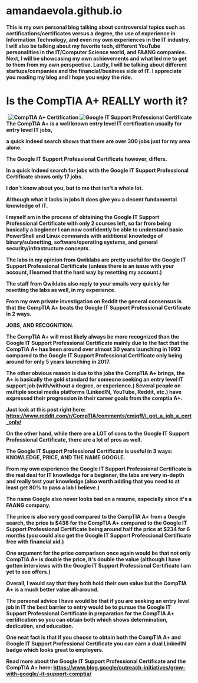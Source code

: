 # amandaevola.github.io

  

<b>This is my own personal blog talking about controversial topics such as certifications/certificates versus a degree, the use of experience in Information Technology, and even my own experiences in the IT industry. I will also be talking about my favorite tech, different YouTube personalities in the IT/Computer Science world, and FAANG companies. Next, I will be showcasing my own achievements and what led me to get to them from my own perspective. Lastly, I will be talking about different startups/companies and the financial/business side of IT. I appreciate you reading my blog and I hope you enjoy the ride.
 
<h1>Is the CompTIA A+ REALLY worth it?</h1>
<img src="https://149357281.v2.pressablecdn.com/wp-content/uploads/2018/01/Blog-3.png" alt="Google IT Support Professional Certificate" align="right">
<img src="https://encrypted-tbn0.gstatic.com/images?q=tbn:ANd9GcR8q2LrSXlavvk6WcwMriMT1t_dFsZpOV1jeg&usqp=CAU" alt= "CompTIA A+ Certification" align="right">







The CompTIA A+ is a well known entry level IT certification usually for entry level IT jobs,
 
 
   
  
  a quick Indeed search shows that there are over 300 jobs just for my area alone.
  
  
  The Google IT Support Professional Certificate however, differs. 
  
  In a quick Indeed search for jobs with the Google IT Support Professional Certificate shows only 17 jobs. 
  
  I don't know about you, but to me that isn't a whole lot.
  
  
 Although what it lacks in jobs it does give you a decent fundamental knowledge of IT. 
  
  
I myself am in the process of obtaining the Google IT Support Professional Certificate with only 2 courses left, so far from being basically a beginner I can now confidently be able to understand basic PowerShell and Linux commands with additional knowledge of binary/subnetting, software/operating systems, and general security/infrastructure concepts.
  
The labs in my opinion from Qwiklabs are pretty useful for the Google IT Support Professional Certificate (unless there is an issue with your account, I learned that the hard way by resetting my account.) 
  
The staff from Qwiklabs also reply to your emails very quickly for resetting the labs as well, in my experience.


From my own private investigation on Reddit the general consensus is that the CompTIA A+ beats the Google IT Support Professional Certificate in 2 ways.



JOBS, AND RECOGNITION.


The CompTIA A+ will most likely always be more recognized than the Google IT Support Professional Certificate mainly due to the fact that the CompTIA A+ has been around over almost 30 years launching in 1993 compared to the Google IT Support Professional Certificate only being around for only 5 years launching in 2017.



The other obvious reason is due to the jobs the CompTIA A+ brings, the A+ is basically the gold standard for someone seeking an entry level IT support job (with/without a degree, or experience.) Several people on multiple social media platforms (LinkedIN, YouTube, Reddit, etc.) have expressed their progression in their career goals from the comptia A+.


Just look at this post right here: 
https://www.reddit.com/r/CompTIA/comments/cmjqff/i_got_a_job_a_cert_only/


On the other hand, while there are a LOT of cons to the Google IT Support Professional Certificate, there are a lot of pros as well. 

The Google IT Support Professional Certificate is useful in 3 ways: KNOWLEDGE, PRICE, AND THE NAME GOOGLE. 


From my own experience the Google IT Support Professional Certificate is the real deal for IT knowledge for a beginner, the labs are very in-depth and really test your knowledge (also worth adding that you need to at least get 80% to pass a lab I believe.)

The name Google also never looks bad on a resume, especially since it's a FAANG company.

The price is also very good compared to the CompTIA A+ from a Google search, the price is $438 for the CompTIA A+ compared to the Google IT Support Professional Certificate being around half the price at $234 for 6 months (you could also get the Google IT Support Professional Certificate free with financial aid.) 


One argument for the price comparison once again would be that not only CompTIA A+ is double the price, it's double the value (although I have gotten interviews with the Google IT Support Professional Certificate I am yet to see offers.)

Overall, I would say that they both hold their own value but the CompTIA A+ is a much better value all-around. 


The personal advice I have would be that if you are seeking an entry level job in IT the best barrier to entry would be to pursue the Google IT Support Professional Certificate in preparation for the CompTIA A+ certification so you can obtain both which shows determination, dedication, and education. 

One neat fact is that if you choose to obtain both the CompTIA A+ and Google IT Support Professional Certificate you can earn a dual LinkedIN badge which looks great to employers.


Read more about the Google IT Support Professional Certificate and the CompTIA A+ here: https://www.blog.google/outreach-initiatives/grow-with-google/-it-support-comptia/</b>










  
  

  
  
  
